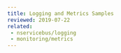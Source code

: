 ```yaml
---
title: Logging and Metrics Samples
reviewed: 2019-07-22
related: 
 - nservicebus/logging
 - monitoring/metrics
---
```

